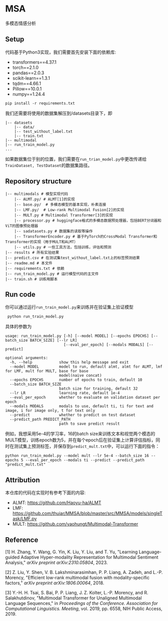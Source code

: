 # MSA

多模态情感分析

## Setup
代码基于Python3实现，我们需要首先安装下面的依赖库:

- transformers==4.37.1
- torch==2.1.0
- pandas==2.0.3
- scikit-learn==1.3.1
- tqdm==4.66.1
- Pillow==10.0.1
- numpy==1.24.4

```
pip install -r requirements.txt
```
我们还需要将使用的数据集解压到/datasets目录下，即
```
|-- datasets
    |-- data/
    |-- test_without_label.txt
    |-- train.txt
|-- multimodal
|-- run_train_model.py
...
```
如果数据集位于别的位置，我们需要在`run_trian_model.py`中更改传递给`TrainDataset, TestDataset`的数据集路径。
## Repository structure

```
|-- multimodals # 模型实现代码
    |-- ALMT.py/ # ALMT[1]的实现
    |-- base.py/  # 多模态模型的基本实现，朴素连接
    |-- LMF.py/  # Low-rank Multimodal Fusion[2]的实现
    |-- MULT.py # Multimodal Transformer[3]的实现
    |-- processor.py # huggingface格式的多模态数据预处理器，包括BERT分词器和ViT的图像预处理器 
    |-- sadatasets.py # 数据集的读取等操作
    |-- TransformerEncoder.py # 基于PyTorch的CrossModal Transformer和Transformer的实现（用于MULT和ALMT）
    |-- utils.py # 一些工具方法，包括训练，评估和预测   
|-- results # 所有实验结果
|-- predict.csv # 在测试集test_without_label.txt上的标签预测结果
|-- readme.md # 本文件
|-- requirements.txt # 依赖
|-- run_train_model.py # 运行模型代码的主文件
|-- train.sh # 训练用脚本

```
## Run code

你可以通过运行`run_train_model.py`来训练并在验证集上验证模型
```
 python run_train_model.py
```

具体的参数为
```
usage: run_train_model.py [-h] [--model MODEL] [--epochs EPOCHS] [--batch_size BATCH_SIZE] [--lr LR]
                          [--eval_per_epoch] [--modals MODALS] [--predict]

optional arguments:
  -h, --help            show this help message and exit
  --model MODEL         model to run, default almt, almt for ALMT, lmf for LMF, mult for MULT, base for base
                        model(naive concat)
  --epochs EPOCHS       number of epochs to train, default 10
  --batch_size BATCH_SIZE
                        batch size for training, default 32
  --lr LR               learning rate, default 1e-4
  --eval_per_epoch      whether to evaluate on validation dataset per epoch
  --modals MODALS       modals to use, default ti, ti for text and image, i for image only, t for text only
  --predict             whether to predict on test dataset
  --predict_path PREDICT_PATH
                        path to save predict result
```

例如，我想采用5e-4的学习率，16的batch size来训练文本和视觉两个模态的MULT模型，训练epoch数为5，并在每个epoch后在验证集上计算评估指标，同时在测试集上预测标签，并保存到`predict_mult.txt`中，可以运行下面的指令：
```
python run_train_model.py --model mult --lr 5e-4 --batch_size 16 --epochs 5 --eval_per_epoch --modals ti --predict --predict_path "predict_mult.txt"
```
## Attribution

本仓库的代码在实现时有参考下面的内容:

- ALMT: https://github.com/Haoyu-ha/ALMT
- LMF: https://github.com/thuiar/MMSA/blob/master/src/MMSA/models/singleTask/LMF.py
- MULT: https://github.com/yaohungt/Multimodal-Transformer

## Reference

[1] H. Zhang, Y. Wang, G. Yin, K. Liu, Y. Liu, and T. Yu, "Learning Language-guided Adaptive Hyper-modality Representation for Multimodal Sentiment Analysis," *arXiv preprint arXiv:2310.05804*, 2023.

[2] Z. Liu, Y. Shen, V. B. Lakshminarasimhan, P. P. Liang, A. Zadeh, and L.-P. Morency, "Efficient low-rank multimodal fusion with modality-specific factors," *arXiv preprint arXiv:1806.00064*, 2018.

[3] Y.-H. H. Tsai, S. Bai, P. P. Liang, J. Z. Kolter, L.-P. Morency, and R. Salakhutdinov, "Multimodal Transformer for Unaligned Multimodal Language Sequences," in *Proceedings of the Conference. Association for Computational Linguistics. Meeting*, vol. 2019, pp. 6558, NIH Public Access, 2019.